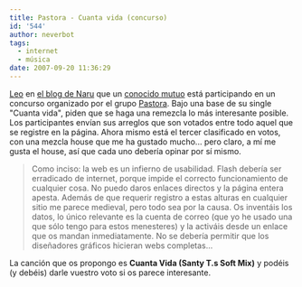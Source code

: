 ```yaml
---
title: Pastora - Cuanta vida (concurso)
id: '544'
author: neverbot
tags:
  - internet
  - música
date: 2007-09-20 11:36:29
---
```


[Leo](http://albassliceoflife.blogspot.com/2007/08/iniciativa-musical.html) en [el blog de Naru](http://albassliceoflife.blogspot.com/) que un [conocido mutuo](http://www.myspace.com/santyt) está participando en un concurso organizado por el grupo [Pastora](http://www.pastora.org/). Bajo una base de su single "Cuanta vida", piden que se haga una remezcla lo más interesante posible. Los participantes envían sus arreglos que son votados entre todo aquel que se registre en la página. Ahora mismo está el tercer clasificado en votos, con una mezcla house que me ha gustado mucho... pero claro, a mí me gusta el house, así que cada uno debería opinar por sí mismo.

> Como inciso: la web es un infierno de usabilidad. Flash debería ser erradicado de internet, porque impide el correcto funcionamiento de cualquier cosa. No puedo daros enlaces directos y la página entera apesta. Además de que requerir registro a estas alturas en cualquier sitio me parece medieval, pero todo sea por la causa. Os inventáis los datos, lo único relevante es la cuenta de correo (que yo he usado una que sólo tengo para estos menesteres) y la activáis desde un enlace que os mandan inmediatamente. No se debería permitir que los diseñadores gráficos hicieran webs completas...

La canción que os propongo es **Cuanta Vida (Santy T.s Soft Mix)** y podéis (y debéis) darle vuestro voto si os parece interesante.